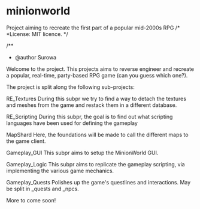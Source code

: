 # minionworld
Project aiming to recreate the first part of a popular mid-2000s RPG
/*
 *License: MIT licence.
 */

/**
 * @author Surowa
 
Welcome to the <Minion World> project.
This projects aims to reverse engineer and recreate a popular, real-time, party-based RPG game (can you guess which one?).

The project is split along the following sub-projects:

RE_Textures
During this subpr we try to find a way to detach the textures and meshes from the game and restack them in a different database.

RE_Scripting
During this subpr, the goal is to find out what scripting languages have been used for defining the gameplay
 
MapShard
Here, the foundations will be made to call the different maps to the game client.

Gameplay_GUI
This subpr aims to setup the MinionWorld GUI. 
 
 
Gameplay_Logic
This subpr aims to replicate the gameplay scripting, via implementing the various game mechanics.

Gameplay_Quests
Polishes up the game's questlines and interactions. May be split in _quests and _npcs.


More to come soon!





